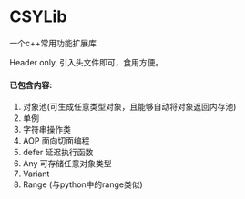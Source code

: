 CSYLib
======

一个c++常用功能扩展库

Header only, 引入头文件即可，食用方便。

#### 已包含内容:

1. 对象池(可生成任意类型对象，且能够自动将对象返回内存池)
2. 单例
3. 字符串操作类
4. AOP 面向切面编程
5. defer 延迟执行函数
6. Any 可存储任意对象类型
7. Variant 
8. Range (与python中的range类似)
